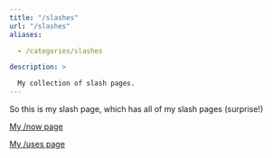 ```yaml
---
title: "/slashes"
url: "/slashes"
aliases:

  - /categories/slashes

description: >

  My collection of slash pages.
---
```


So this is my slash page, which has all of my slash pages (surprise!)

[My /now page](/now/)

[My /uses page](/uses/)
